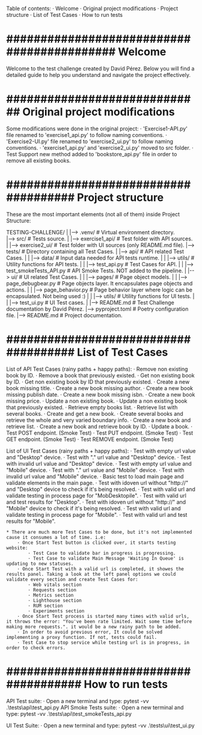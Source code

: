 # #####################

Table of contents:
    · Welcome
    · Original project modifications
    · Project structure
    · List of Test Cases
    · How to run tests


# ########################################### Welcome #########################################################

Welcome to the test challenge created by David Pérez.
Below you will find a detailed guide to help you understand and navigate the project effectively.


# ############################# Original project modifications ################################################

Some modifications were done in the original project:
    · 'Exercise1-API.py' file renamed to 'exercise1_api.py' to follow naming conventions.
    · 'Exercise2-UI.py' file renamed to 'exercise2_ui.py' to follow naming conventions.
    · 'exercise1_api.py' and 'exercise2_ui.py' moved to src folder.
    · Test Support new method added to 'bookstore_api.py' file in order to remove all existing books.


# ##################################### Project structure #####################################################

These are the most important elements (not all of them) inside Project Structure:

TESTING-CHALLENGE/
    |
    |--> .venv/                           # Virtual environment directory.                                     
    |--> src/                       	  # Tests source.
    |   |--> exercise1_api/               # Test folder with API sources.
    |   |--> exercise2_ui/                # Test folder with UI sources (only README.md file).
    |--> tests/                           # Directory containing all Test Cases.
    |   |--> api/                         # API related Test Cases.
    |   |   |--> data/                    # Input data needed for API tests runtime.
    |   |   |--> utils/                   # Utility functions for API tests.
    |   |   |--> test_api.py              # Test Cases for API.
    |   |   |--> test_smokeTests_API.py   # API Smoke Tests. NOT added to the pipeline.
    |   |--> ui/                          # UI related Test Cases.
    |   |   |--> pages/                   # Page object models.
    |   |       |--> page_debugbear.py    # Page objects layer. It encapsulates page objects and actions.
    |   |       |--> page_behavior.py     # Page behavior layer where logic can be encapsulated. Not being used :)
    |   |   |--> utils/                   # Utility functions for UI tests.
    |   |   |--> test_ui.py               # UI Test cases.
    |   |--> README.md                    # Test Challenge documentation by David Pérez.
    |--> pyproject.toml                   # Poetry configuration file.
    |--> README.md                        # Project documentation.


# ##################################### List of Test Cases #####################################################

List of API Test Cases (rainy paths + happy paths):
    · Remove non existing book by ID.
    · Remove a book that previously existed.
    · Get non existing book by ID.
    · Get non existing book by ID that previously existed.
    · Create a new book missing title.
    · Create a new book missing author.
    · Create a new book missing publish date.
    · Create a new book missing isbn.
    · Create a new book missing price.
    · Update a non existing book.
    · Update a non existing book that previously existed.
    · Retrieve empty books list.
    · Retrieve list with several books.
    · Create and get a new book.
    · Create several books and retrieve the whole and very varied boundary info.
    · Create a new book and retrieve list.
    · Create a new book and retrieve book by ID.
    · Update a book.
    · Test POST endpoint. (Smoke Test)
    · Test PUT endpoint. (Smoke Test)
    · Test GET endpoint. (Smoke Test)
    · Test REMOVE endpoint. (Smoke Test)

List of UI Test Cases (rainy paths + happy paths):
    · Test with empty url value and "Desktop" device.
    · Test with "." url value and "Desktop" device.
    · Test with invalid url value and "Desktop" device.
    · Test with empty url value and "Mobile" device.
    · Test with "." url value and "Mobile" device.
    · Test with invalid url value and "Mobile" device.
    · Basic test to load main page and validate elements in the main page.
    · Test with idoven url without "http://" and "Desktop" device to check if it's being resolved.
    · Test with valid url and validate testing in process page for "MobDesktopile".
    · Test with valid url and test results for "Desktop".
    · Test with idoven url without "http://" and "Mobile" device to check if it's being resolved.
    · Test with valid url and validate testing in process page for "Mobile".
    · Test with valid url and test results for "Mobile".

    * There are much more Test Cases to be done, but it's not implemented cause it consumes a lot of time. i.e:
        · Once Start Test button is clicked over, it starts testing website:
            · Test Case to validate bar in progress is progressing.
            · Test Case to validate Main Message 'Waiting In Queue' is updating to new statuses.
        · Once Start Test with a valid url is completed, it showes the results panel. Taking a look at the left panel options we could validate every section and create Test Cases for:
            · Web vitals section
            · Requests section
            · Metrics section
            · Lighthouse section
            · RUM section
            · Experiments section
        · Once Start Test process is started many times with valid urls, it throws the error: "You've been rate limited. Wait some time before making more requests.". it would be a new rainy path to be added. 
        · In order to avoid previous error, It could be solved implementing a proxy function. If not, tests could fail.
        · Test Case to stop service while testing url is in progress, in order to check errors.


# ###################################### How to run tests ######################################################

API Test suite:
    · Open a new terminal and type: pytest -vv .\tests\api\test_api.py
API Smoke Tests suite:
    · Open a new terminal and type: pytest -vv .\tests\api\test_smokeTests_api.py

UI Test Suite:
    · Open a new terminal and type: pytest -vv .\tests\ui\test_ui.py
